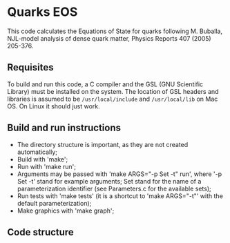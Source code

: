 # Quarks EOS

This code calculates the Equations of State for quarks following M. Buballa, NJL-model analysis of dense quark matter, Physics Reports 407 (2005) 205-376.

## Requisites

To build and run this code, a C compiler and the GSL (GNU Scientific Library) must be installed on the system. The location of GSL headers and libraries is assumed to be `/usr/local/include` and `/usr/local/lib` on Mac OS. On Linux it should just work.

## Build and run instructions

* The directory structure is important, as they are not created automatically;
* Build with 'make';
* Run with 'make run';
* Arguments may be passed with 'make ARGS="-p Set -t" run', where '-p Set -t' stand for example arguments; Set stand for the name of a parameterization identifier (see Parameters.c for the available sets);
* Run tests with 'make tests' (it is a shortcut to 'make ARGS="-t"' with the default parameterization);
* Make graphics with 'make graph';

## Code structure
